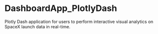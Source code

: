 # DashboardApp_PlotlyDash
 Plotly Dash application for users to perform interactive visual analytics on SpaceX launch data in real-time.
